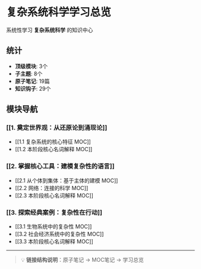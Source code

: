 # 复杂系统科学学习总览

系统性学习 **复杂系统科学** 的知识中心

## 统计

- **顶级模块**: 3个
- **子主题**: 8个
- **原子笔记**: 19篇
- **知识钩子**: 29个

## 模块导航

### [[1. 奠定世界观：从还原论到涌现论]]

- [[1.1 复杂系统的核心特征 MOC]]
- [[1.2 本阶段核心名词解释 MOC]]

### [[2. 掌握核心工具：建模复杂性的语言]]

- [[2.1 从个体到集体：基于主体的建模 MOC]]
- [[2.2 网络：连接的科学 MOC]]
- [[2.3 本阶段核心名词解释 MOC]]

### [[3. 探索经典案例：复杂性在行动]]

- [[3.1 生物系统中的复杂性 MOC]]
- [[3.2 社会经济系统中的复杂性 MOC]]
- [[3.3 本阶段核心名词解释 MOC]]

---

> 💡 **链接结构说明**：原子笔记 → MOC笔记 → 学习总览

